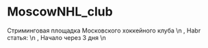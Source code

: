 # MoscowNHL_club

Стриминговая площадка Московского хоккейного клуба \n ,
Habr статья: \n ,
Начало через 3 дня \n 
